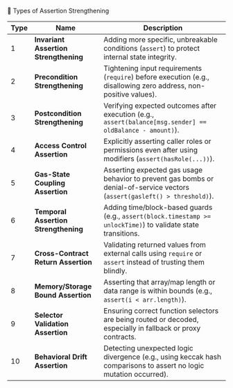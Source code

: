 🔢 Types of Assertion Strengthening

| Type | Name                                  | Description                                                                                                                |
| ---- | ------------------------------------- | -------------------------------------------------------------------------------------------------------------------------- |
| 1    | **Invariant Assertion Strengthening** | Adding more specific, unbreakable conditions (`assert`) to protect internal state integrity.                               |
| 2    | **Precondition Strengthening**        | Tightening input requirements (`require`) before execution (e.g., disallowing zero address, non-positive values).          |
| 3    | **Postcondition Strengthening**       | Verifying expected outcomes after execution (e.g., `assert(balance[msg.sender] == oldBalance - amount)`).                  |
| 4    | **Access Control Assertion**          | Explicitly asserting caller roles or permissions even after using modifiers (`assert(hasRole(...))`).                      |
| 5    | **Gas-State Coupling Assertion**      | Asserting expected gas usage behavior to prevent gas bombs or denial-of-service vectors (`assert(gasleft() > threshold)`). |
| 6    | **Temporal Assertion Strengthening**  | Adding time/block-based guards (e.g., `assert(block.timestamp >= unlockTime)`) to validate state transitions.              |
| 7    | **Cross-Contract Return Assertion**   | Validating returned values from external calls using `require` or `assert` instead of trusting them blindly.               |
| 8    | **Memory/Storage Bound Assertion**    | Asserting that array/map length or data range is within bounds (e.g., `assert(i < arr.length)`).                           |
| 9    | **Selector Validation Assertion**     | Ensuring correct function selectors are being routed or decoded, especially in fallback or proxy contracts.                |
| 10   | **Behavioral Drift Assertion**        | Detecting unexpected logic divergence (e.g., using keccak hash comparisons to assert no logic mutation occurred).          |
